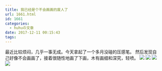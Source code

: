```yaml
---
title: 我已经是个不会画画的废人了
url: 1661.html
id: 1661
categories:
  - huhuの文章
date: 2017-12-11 00:15:43
tags:
---
```


最近比较烦闷，几乎一事无成。今天拿起了一个多月没碰的压感笔。 然后发现自己好像不会画画了，接着很随性地画了下画，木有画细和深究，轻喷。 ![](http://h2y.net.cn/wp-content/uploads/2017/12/test-1.jpg) ![](http://h2y.net.cn/wp-content/uploads/2017/12/test-2.jpg) ![](http://h2y.net.cn/wp-content/uploads/2017/12/test-3-1.jpg) ![](http://h2y.net.cn/wp-content/uploads/2017/12/test-4.jpg)